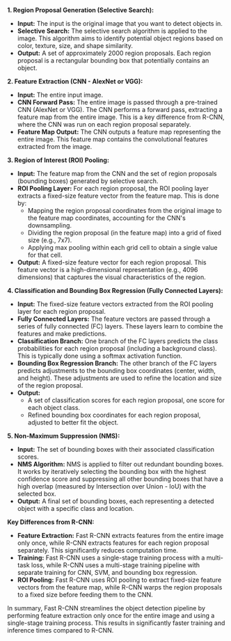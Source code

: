 **1. Region Proposal Generation (Selective Search):**

*   **Input:** The input is the original image that you want to detect objects in.
*   **Selective Search:** The selective search algorithm is applied to the image. This algorithm aims to identify potential object regions based on color, texture, size, and shape similarity.
*   **Output:** A set of approximately 2000 region proposals. Each region proposal is a rectangular bounding box that potentially contains an object.

**2. Feature Extraction (CNN - AlexNet or VGG):**

*   **Input:** The entire input image.
*   **CNN Forward Pass:** The entire image is passed through a pre-trained CNN (AlexNet or VGG). The CNN performs a forward pass, extracting a feature map from the entire image. This is a key difference from R-CNN, where the CNN was run on each region proposal separately.
*   **Feature Map Output:** The CNN outputs a feature map representing the entire image. This feature map contains the convolutional features extracted from the image.

**3. Region of Interest (ROI) Pooling:**

*   **Input:** The feature map from the CNN and the set of region proposals (bounding boxes) generated by selective search.
*   **ROI Pooling Layer:** For each region proposal, the ROI pooling layer extracts a fixed-size feature vector from the feature map. This is done by:
    *   Mapping the region proposal coordinates from the original image to the feature map coordinates, accounting for the CNN's downsampling.
    *   Dividing the region proposal (in the feature map) into a grid of fixed size (e.g., 7x7).
    *   Applying max pooling within each grid cell to obtain a single value for that cell.
*   **Output:** A fixed-size feature vector for each region proposal. This feature vector is a high-dimensional representation (e.g., 4096 dimensions) that captures the visual characteristics of the region.

**4. Classification and Bounding Box Regression (Fully Connected Layers):**

*   **Input:** The fixed-size feature vectors extracted from the ROI pooling layer for each region proposal.
*   **Fully Connected Layers:** The feature vectors are passed through a series of fully connected (FC) layers. These layers learn to combine the features and make predictions.
*   **Classification Branch:** One branch of the FC layers predicts the class probabilities for each region proposal (including a background class). This is typically done using a softmax activation function.
*   **Bounding Box Regression Branch:** The other branch of the FC layers predicts adjustments to the bounding box coordinates (center, width, and height). These adjustments are used to refine the location and size of the region proposal.
*   **Output:**
    *   A set of classification scores for each region proposal, one score for each object class.
    *   Refined bounding box coordinates for each region proposal, adjusted to better fit the object.

**5. Non-Maximum Suppression (NMS):**

*   **Input:** The set of bounding boxes with their associated classification scores.
*   **NMS Algorithm:** NMS is applied to filter out redundant bounding boxes. It works by iteratively selecting the bounding box with the highest confidence score and suppressing all other bounding boxes that have a high overlap (measured by Intersection over Union - IoU) with the selected box.
*   **Output:** A final set of bounding boxes, each representing a detected object with a specific class and location.

**Key Differences from R-CNN:**

*   **Feature Extraction:** Fast R-CNN extracts features from the entire image only once, while R-CNN extracts features for each region proposal separately. This significantly reduces computation time.
*   **Training:** Fast R-CNN uses a single-stage training process with a multi-task loss, while R-CNN uses a multi-stage training pipeline with separate training for CNN, SVM, and bounding box regression.
*   **ROI Pooling:** Fast R-CNN uses ROI pooling to extract fixed-size feature vectors from the feature map, while R-CNN warps the region proposals to a fixed size before feeding them to the CNN.

In summary, Fast R-CNN streamlines the object detection pipeline by performing feature extraction only once for the entire image and using a single-stage training process. This results in significantly faster training and inference times compared to R-CNN.